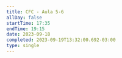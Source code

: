 ```yaml
---
title: CFC - Aula 5-6
allDay: false
startTime: 17:35
endTime: 19:15
date: 2023-09-18
completed: 2023-09-19T13:32:00.692-03:00
type: single
---
```

